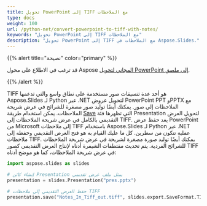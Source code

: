```yaml
---
title: تحويل PowerPoint إلى TIFF مع الملاحظات
type: docs
weight: 100
url: /python-net/convert-powerpoint-to-tiff-with-notes/
keywords: "تحويل PowerPoint إلى TIFF مع الملاحظات"
description: "تحويل PowerPoint إلى TIFF مع الملاحظات في Aspose.Slides."
---
```


{{% alert title="نصيحة" color="primary" %}}

قد ترغب في الاطلاع على محول Aspose [المجاني لتحويل PowerPoint إلى ملصق](https://products.aspose.app/slides/conversion/convert-ppt-to-poster-online).

{{% /alert %}}

TIFF هو أحد عدة تنسيقات صور مستخدمة على نطاق واسع والتي تدعمها Aspose.Slides لـ Python عبر .NET لتحويل عروض PowerPoint PPT وPPTX مع الملاحظات إلى صور. يمكنك أيضًا توليد صور مصغرة للشرائح في عرض شريحة الملاحظات. يمكن استخدام طريقة [Save](https://reference.aspose.com/slides/python-net/aspose.slides/presentation/) التي تظهرها فئة Presentation لتحويل العرض التقديمي بالكامل في عرض شريحة الملاحظات إلى TIFF. يعد حفظ عرض PowerPoint من Microsoft إلى ملاحظات TIFF باستخدام Aspose.Slides لـ Python عبر .NET عملية تتكون من سطرين. كل ما عليك القيام به هو فتح العرض التقديمي وحفظه إلى ملاحظات TIFF. يمكنك أيضًا توليد صورة مصغرة لشريحة في عرض شريحة الملاحظات للشرائح الفردية. يتم تحديث مقتطفات الشيفرة أدناه لإنتاج العرض التقديمي كصور TIFF في عرض شريحة الملاحظات، كما هو موضح أدناه:

```py
import aspose.slides as slides

# إنشاء كائن Presentation يمثل ملف عرض تقديمي
presentation = slides.Presentation("pres.pptx")

# حفظ العرض التقديمي إلى ملاحظات TIFF
presentation.save("Notes_In_Tiff_out.tiff", slides.export.SaveFormat.TIFF)
```
